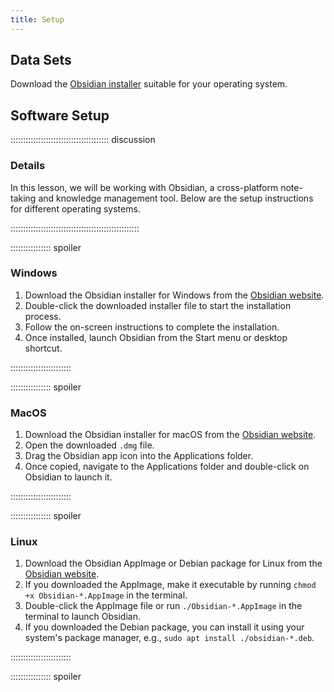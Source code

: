 ```yaml
---
title: Setup
---
```


## Data Sets

Download the [Obsidian installer](https://obsidian.md/) suitable for your operating system.

## Software Setup

::::::::::::::::::::::::::::::::::::::: discussion

### Details

In this lesson, we will be working with Obsidian, a cross-platform note-taking and knowledge management tool. Below are the setup instructions for different operating systems.

:::::::::::::::::::::::::::::::::::::::::::::::::::

:::::::::::::::: spoiler

### Windows

1. Download the Obsidian installer for Windows from the [Obsidian website](https://obsidian.md/).
2. Double-click the downloaded installer file to start the installation process.
3. Follow the on-screen instructions to complete the installation.
4. Once installed, launch Obsidian from the Start menu or desktop shortcut.

::::::::::::::::::::::::

:::::::::::::::: spoiler

### MacOS

1. Download the Obsidian installer for macOS from the [Obsidian website](https://obsidian.md/).
2. Open the downloaded `.dmg` file.
3. Drag the Obsidian app icon into the Applications folder.
4. Once copied, navigate to the Applications folder and double-click on Obsidian to launch it.

::::::::::::::::::::::::

:::::::::::::::: spoiler

### Linux

1. Download the Obsidian AppImage or Debian package for Linux from the [Obsidian website](https://obsidian.md/).
2. If you downloaded the AppImage, make it executable by running `chmod +x Obsidian-*.AppImage` in the terminal.
3. Double-click the AppImage file or run `./Obsidian-*.AppImage` in the terminal to launch Obsidian.
4. If you downloaded the Debian package, you can install it using your system's package manager, e.g., `sudo apt install ./obsidian-*.deb`.

::::::::::::::::::::::::

:::::::::::::::: spoiler


